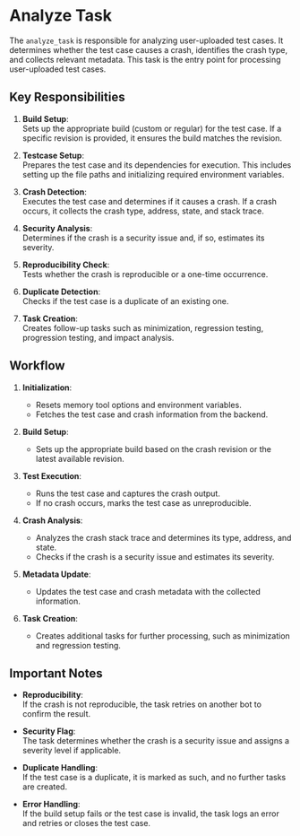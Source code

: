 # Analyze Task

The `analyze_task` is responsible for analyzing user-uploaded test cases. It determines whether the test case causes a crash, identifies the crash type, and collects relevant metadata. This task is the entry point for processing user-uploaded test cases.

## Key Responsibilities

1. **Build Setup**:  
   Sets up the appropriate build (custom or regular) for the test case. If a specific revision is provided, it ensures the build matches the revision.

2. **Testcase Setup**:  
   Prepares the test case and its dependencies for execution. This includes setting up the file paths and initializing required environment variables.

3. **Crash Detection**:  
   Executes the test case and determines if it causes a crash. If a crash occurs, it collects the crash type, address, state, and stack trace.

4. **Security Analysis**:  
   Determines if the crash is a security issue and, if so, estimates its severity.

5. **Reproducibility Check**:  
   Tests whether the crash is reproducible or a one-time occurrence.

6. **Duplicate Detection**:  
   Checks if the test case is a duplicate of an existing one.

7. **Task Creation**:  
   Creates follow-up tasks such as minimization, regression testing, progression testing, and impact analysis.

## Workflow

1. **Initialization**:  
   - Resets memory tool options and environment variables.
   - Fetches the test case and crash information from the backend.

2. **Build Setup**:  
   - Sets up the appropriate build based on the crash revision or the latest available revision.

3. **Test Execution**:  
   - Runs the test case and captures the crash output.
   - If no crash occurs, marks the test case as unreproducible.

4. **Crash Analysis**:  
   - Analyzes the crash stack trace and determines its type, address, and state.
   - Checks if the crash is a security issue and estimates its severity.

5. **Metadata Update**:  
   - Updates the test case and crash metadata with the collected information.

6. **Task Creation**:  
   - Creates additional tasks for further processing, such as minimization and regression testing.

## Important Notes

- **Reproducibility**:  
  If the crash is not reproducible, the task retries on another bot to confirm the result.

- **Security Flag**:  
  The task determines whether the crash is a security issue and assigns a severity level if applicable.

- **Duplicate Handling**:  
  If the test case is a duplicate, it is marked as such, and no further tasks are created.

- **Error Handling**:  
  If the build setup fails or the test case is invalid, the task logs an error and retries or closes the test case.

